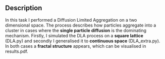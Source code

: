 ## Description

In this task I performed a Diffusion Limited Aggregation on a two dimensional space. The process describes how particles aggregate into a cluster in cases where the **single particle diffusion** is the dominating mechanism. Firstly, I simulated the DLA process on a **square lattice** (DLA.py) and secondly I generalised it to **continuous space** (DLA_extra.py). In both cases a **fractal structure** appears, which can be visualised in results.pdf.
